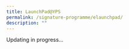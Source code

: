 ```yaml
---
title: LaunchPad@YPS
permalink: /signature-programme/elaunchpad/
description: ""
---
```

Updating in progress...